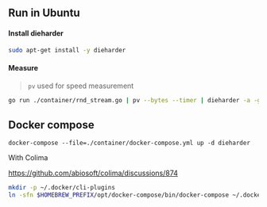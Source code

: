 
## Run in Ubuntu

#### Install dieharder
```bash
sudo apt-get install -y dieharder
```
#### Measure

> `pv` used for speed measurement

```bash
go run ./container/rnd_stream.go | pv --bytes --timer | dieharder -a -g 200 -s 1
```

## Docker compose

`docker-compose --file=./container/docker-compose.yml up -d dieharder`

With Colima

https://github.com/abiosoft/colima/discussions/874

```bash
mkdir -p ~/.docker/cli-plugins
ln -sfn $HOMEBREW_PREFIX/opt/docker-compose/bin/docker-compose ~/.docker/cli-plugins/docker-compose
```
